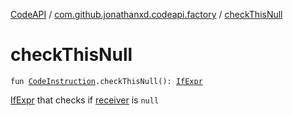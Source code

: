 [CodeAPI](../index.md) / [com.github.jonathanxd.codeapi.factory](index.md) / [checkThisNull](.)

# checkThisNull

`fun `[`CodeInstruction`](../com.github.jonathanxd.codeapi/-code-instruction.md)`.checkThisNull(): `[`IfExpr`](../com.github.jonathanxd.codeapi.base/-if-expr/index.md)

[IfExpr](../com.github.jonathanxd.codeapi.base/-if-expr/index.md) that checks if [receiver](../com.github.jonathanxd.codeapi/-code-instruction.md) is `null`

